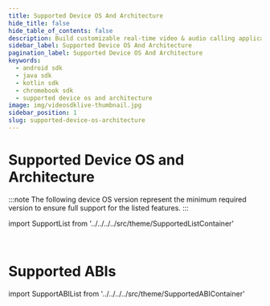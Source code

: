 ```yaml
---
title: Supported Device OS And Architecture
hide_title: false
hide_table_of_contents: false
description: Build customizable real-time video & audio calling applications in Android SDK using Video SDK add live Video & Audio conferencing to your applications.
sidebar_label: Supported Device OS And Architecture
pagination_label: Supported Device OS And Architecture
keywords:
  - android sdk
  - java sdk
  - kotlin sdk
  - chromebook sdk
  - supported device os and architecture
image: img/videosdklive-thumbnail.jpg
sidebar_position: 1
slug: supported-device-os-architecture
---
```


# Supported Device OS and Architecture

:::note
The following device OS version represent the minimum required version to ensure full support for the listed features.
:::

import SupportList from '../../../../src/theme/SupportedListContainer'

<SupportList renderOnlySDKList={true} isiOSSDKInclude={false}/>

<br/>

# Supported ABIs

import SupportABIList from '../../../../src/theme/SupportedABIContainer'

<SupportABIList />
